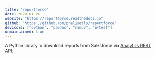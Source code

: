 ```yaml
---
title: "reportforce"
date: 2020-01-25
website: "https://reportforce.readthedocs.io"
github: "https://github.com/phelipetls/reportforce"
devicons: ["python", "pandas", "numpy", "pytest"]
unmaintained: true
---
```


A Python library to download reports from Salesforce via [Analytics REST
API](https://developer.salesforce.com/docs/atlas.en-us.224.0.bi_dev_guide_rest.meta/bi_dev_guide_rest/bi_rest_overview.htm).
